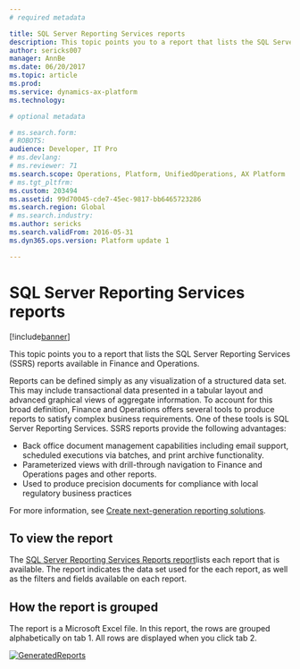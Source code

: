 ```yaml
---
# required metadata

title: SQL Server Reporting Services reports
description: This topic points you to a report that lists the SQL Server Reporting Services (SSRS) reports available in Finance and Operations.
author: sericks007
manager: AnnBe
ms.date: 06/20/2017
ms.topic: article
ms.prod: 
ms.service: dynamics-ax-platform
ms.technology: 

# optional metadata

# ms.search.form: 
# ROBOTS: 
audience: Developer, IT Pro
# ms.devlang: 
# ms.reviewer: 71
ms.search.scope: Operations, Platform, UnifiedOperations, AX Platform
# ms.tgt_pltfrm: 
ms.custom: 203494
ms.assetid: 99d70045-cde7-45ec-9817-bb6465723286
ms.search.region: Global
# ms.search.industry: 
ms.author: sericks
ms.search.validFrom: 2016-05-31
ms.dyn365.ops.version: Platform update 1

---
```


# SQL Server Reporting Services reports

[!include[banner](../includes/banner.md)]


This topic points you to a report that lists the SQL Server Reporting Services (SSRS) reports available in Finance and Operations.

Reports can be defined simply as any visualization of a structured data set. This may include transactional data presented in a tabular layout and advanced graphical views of aggregate information. To account for this broad definition, Finance and Operations offers several tools to produce reports to satisfy complex business requirements. One of these tools is SQL Server Reporting Services. SSRS reports provide the following advantages:

-   Back office document management capabilities including email support, scheduled executions via batches, and print archive functionality.
-   Parameterized views with drill-through navigation to Finance and Operations pages and other reports.
-   Used to produce precision documents for compliance with local regulatory business practices

For more information, see [Create next-generation reporting solutions](create-nextgen-reporting-solutions.md).

## To view the report
The [SQL Server Reporting Services Reports report](https://mbs.microsoft.com/customersource/northamerica/AX/downloads/reports/axtechrefrep)lists each report that is available. The report indicates the data set used for the each report, as well as the filters and fields available on each report.

## How the report is grouped
The report is a Microsoft Excel file. In this report, the rows are grouped alphabetically on tab 1. All rows are displayed when you click tab 2. 

[![GeneratedReports](./media/generatedreports.png)](./media/generatedreports.png)



